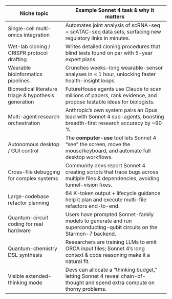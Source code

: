 
| Niche topic | Example Sonnet 4 task & why it matters |
| ----- | ----- |
| Single-cell multi-omics integration | Automates joint analysis of scRNA-seq \+ scATAC-seq data sets, surfacing new regulatory links in minutes.  |
| Wet-lab cloning / CRISPR protocol drafting | Writes detailed cloning procedures that blind tests found on par with 5-year expert plans.  |
| Wearable bioinformatics pipelines | Crunches weeks-long wearable-sensor analyses in \< 1 hour, unlocking faster health-insight loops.  |
| Biomedical literature triage & hypothesis generation | FutureHouse agents use Claude to scan millions of papers, rank evidence, and propose testable ideas for biologists.  |
| Multi-agent research orchestration | Anthropic’s own system pairs an Opus lead with Sonnet 4 sub-agents, boosting breadth-first research accuracy by \~90 %.  |
| Autonomous desktop / GUI control | The **computer-use** tool lets Sonnet 4 “see” the screen, move the mouse/keyboard, and automate full desktop workflows.  |
| Cross-file debugging for complex systems | Community devs report Sonnet 4 creating scripts that trace bugs across multiple files & dependencies, avoiding tunnel-vision fixes.  |
| Large-codebase refactor planning | 64 K-token output \+ lifecycle guidance help it plan and execute multi-file refactors end-to-end.  |
| Quantum-circuit coding for real hardware | Users have prompted Sonnet-family models to generate and run superconducting-qubit circuits on the Starmon-7 backend.  |
| Quantum-chemistry DSL synthesis | Researchers are training LLMs to emit ORCA input files; Sonnet 4’s long context & code reasoning make it a natural fit.  |
| Visible extended-thinking mode | Devs can allocate a “thinking budget,” letting Sonnet 4 reveal chain-of-thought and spend extra compute on thorny problems.   |

